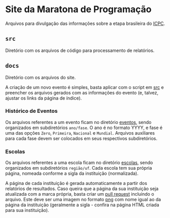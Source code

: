# Site da Maratona de Programação

Arquivos para divulgação das informações sobre a etapa brasileira do [ICPC](https://icpc.global/).

## `src`

Diretório com os arquivos de código para processamento de relatórios.

## `docs`

Diretório com os arquivos do site.

A criação de um novo evento é simples, basta aplicar com o script em [src](src) e preencher os arquivos gerados com as informações do evento (e, talvez, ajustar os links da página de índice).

### Histórico de Eventos

Os arquivos referentes a um evento ficam no diretório [eventos](docs/eventos), sendo organizados em subdiretórios `ano/fase`. O ano é no formato YYYY, e fase é uma das opções `Zero`, `Primeira`, `Nacional` e `Mundial`. Arquivos auxiliares para cada fase devem ser colocados em seus respectivos subdiretórios.

### Escolas

Os arquivos referentes a uma escola ficam no diretório [escolas](docs/escolas), sendo organizados em subdiretórios `região/uf`. Cada escola tem sua própria página, nomeada conforme a sigla da instituição (normalizada).

A página de cada instituição é gerada automaticamente a partir dos relatórios de resultados. Caso queira que a página da sua instituição seja atualizada com a marca própria, basta criar um [pull request](https://docs.github.com/pt/pull-requests/collaborating-with-pull-requests/proposing-changes-to-your-work-with-pull-requests/about-pull-requests) incluindo o arquivo. Este deve ser uma imagem no formato [png](https://pt.wikipedia.org/wiki/PNG) com nome igual ao da página da instituição (geralmente a sigla - confira na página HTML criada para sua instituição).